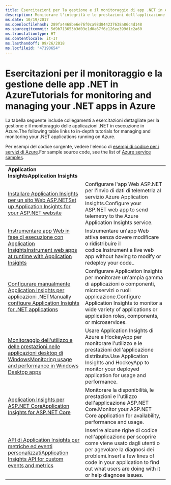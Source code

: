 ```yaml
---
title: Esercitazioni per la gestione e il monitoraggio di app .NET in Azure
description: Monitorare l'integrità e le prestazioni dell'applicazione .NET in esecuzione in Azure e instrumentare la telemetria in modo da salvare informazioni sul modo in cui gli utenti usano l'app.
ms.date: 10/19/2017
ms.openlocfilehash: 289fa4468be6e76f0ca98d844237638a86c4d148
ms.sourcegitcommit: 5d9b713653b3d03e1d0a67f6e126ee399d1c2a60
ms.translationtype: HT
ms.contentlocale: it-IT
ms.lasthandoff: 09/26/2018
ms.locfileid: "47190654"
---
```

# <a name="tutorials-for-monitoring-and-managing-your-net-apps-in-azure"></a><span data-ttu-id="1dbc4-103">Esercitazioni per il monitoraggio e la gestione delle app .NET in Azure</span><span class="sxs-lookup"><span data-stu-id="1dbc4-103">Tutorials for monitoring and managing your .NET apps in Azure</span></span>

<span data-ttu-id="1dbc4-104">La tabella seguente include collegamenti a esercitazioni dettagliate per la gestione e il monitoraggio delle applicazioni .NET in esecuzione in Azure.</span><span class="sxs-lookup"><span data-stu-id="1dbc4-104">The following table links to in-depth tutorials for managing and monitoring your .NET applications running on Azure.</span></span> 

<span data-ttu-id="1dbc4-105">Per esempi del codice sorgente, vedere l'elenco di [esempi di codice per i servizi di Azure](https://azure.microsoft.com/resources/samples/?platform=dotnet).</span><span class="sxs-lookup"><span data-stu-id="1dbc4-105">For sample source code, see the list of [Azure service samples](https://azure.microsoft.com/resources/samples/?platform=dotnet).</span></span>

| | |
|---|---|
| <span data-ttu-id="1dbc4-106">**Application Insights**</span><span class="sxs-lookup"><span data-stu-id="1dbc4-106">**Application Insights**</span></span> ||
| <span data-ttu-id="1dbc4-107">[Installare Application Insights per un sito Web ASP.NET][1]</span><span class="sxs-lookup"><span data-stu-id="1dbc4-107">[Set up Application Insights for your ASP.NET website][1]</span></span> | <span data-ttu-id="1dbc4-108">Configurare l'app Web ASP.NET per l'invio di dati di telemetria al servizio Azure Application Insights.</span><span class="sxs-lookup"><span data-stu-id="1dbc4-108">Configure your ASP.NET web app to send telemetry to the Azure Application Insights service.</span></span> | 
| <span data-ttu-id="1dbc4-109">[Instrumentare app Web in fase di esecuzione con Application Insights][2]</span><span class="sxs-lookup"><span data-stu-id="1dbc4-109">[Instrument web apps at runtime with Application Insights][2]</span></span> | <span data-ttu-id="1dbc4-110">Instrumentare un'app Web attiva senza dovere modificare o ridistribuire il codice.</span><span class="sxs-lookup"><span data-stu-id="1dbc4-110">Instrument a live web app without having to modify or redeploy your code..</span></span> | 
| <span data-ttu-id="1dbc4-111">[Configurare manualmente Application Insights per applicazioni .NET][3]</span><span class="sxs-lookup"><span data-stu-id="1dbc4-111">[Manually configure Application Insights for .NET applications][3]</span></span> | <span data-ttu-id="1dbc4-112">Configurare Application Insights per monitorare un'ampia gamma di applicazioni o componenti, microservizi o ruoli applicazione.</span><span class="sxs-lookup"><span data-stu-id="1dbc4-112">Configure Application Insights to monitor a wide variety of applications or application roles, components, or microservices.</span></span> | 
| <span data-ttu-id="1dbc4-113">[Monitoraggio dell'utilizzo e delle prestazioni nelle applicazioni desktop di Windows][4]</span><span class="sxs-lookup"><span data-stu-id="1dbc4-113">[Monitoring usage and performance in Windows Desktop apps][4]</span></span> | <span data-ttu-id="1dbc4-114">Usare Application Insights di Azure e HockeyApp per monitorare l'utilizzo e le prestazioni dell'applicazione distribuita.</span><span class="sxs-lookup"><span data-stu-id="1dbc4-114">Use Application Insights and HockeyApp to monitor your deployed application for usage and performance.</span></span> | 
| <span data-ttu-id="1dbc4-115">[Application Insights per ASP.NET Core][5]</span><span class="sxs-lookup"><span data-stu-id="1dbc4-115">[Application Insights for ASP.NET Core][5]</span></span> | <span data-ttu-id="1dbc4-116">Monitorare la disponibilità, le prestazioni e l'utilizzo dell'applicazione ASP.NET Core.</span><span class="sxs-lookup"><span data-stu-id="1dbc4-116">Monitor your ASP.NET Core application for availability, performance and usage.</span></span> | 
| <span data-ttu-id="1dbc4-117">[API di Application Insights per metriche ed eventi personalizzati][6]</span><span class="sxs-lookup"><span data-stu-id="1dbc4-117">[Application Insights API for custom events and metrics][6]</span></span> | <span data-ttu-id="1dbc4-118">Inserire alcune righe di codice nell'applicazione per scoprire come viene usato dagli utenti o per agevolare la diagnosi dei problemi.</span><span class="sxs-lookup"><span data-stu-id="1dbc4-118">Insert a few lines of code in your application to find out what users are doing with it or help diagnose issues.</span></span> | 


[1]: /azure/application-insights/app-insights-asp-net
[2]: /azure/application-insights/app-insights-monitor-performance-live-website-now
[3]: /azure/application-insights/app-insights-windows-services
[4]: /azure/application-insights/app-insights-windows-desktop
[5]: /azure/application-insights/app-insights-asp-net-core
[6]: /azure/application-insights/app-insights-api-custom-events-metrics
